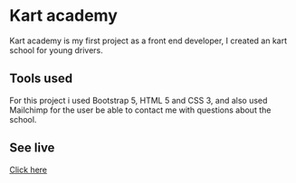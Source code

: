 # Kart academy

Kart academy is my first project as a front end developer, I created an kart school for young drivers.

## Tools used

For this project i used Bootstrap 5, HTML 5 and CSS 3, and also used Mailchimp for the user be able to contact me with questions about the school.


## See live
[Click here](https://switchalves7.github.io)
